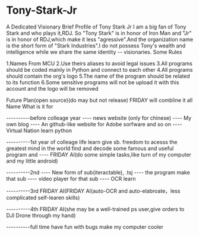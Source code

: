 # Tony-Stark-Jr
A Dedicated Visionary
Brief Profile of Tony Stark Jr
I am a big fan of Tony Stark and who plays it,RDJ. So "Tony Stark" is in honor of Iron Man and "Jr" is in honor of RDJ,which make
it less "agressive".And the organization name is the short form of "Stark Industries".I do not possess Tony's wealth and intelligence
while we share the same identity -- visionaries.
Some Rules

1.Names From MCU
2.Use theirs aliases to avoid legal issues
3.All programs should be coded mainly in Python and connect to each other
4.All programs should contain the org's logo
5.The name of the program should be related to its function
6.Some sensitive programs will not be upload it with this account and the logo will be removed

Future Plan(open source)(do may but not release)
FRIDAY will combline it all
Name      What is it for

----------before colleage year
----      news website (only for chinese)
----      My own blog
----      An github-like website for Adobe sorfware and so on
----      Virtual Nation
learn python

----------1st year of  colleage life
learn
give sb. freedom to acesss the greatest mind in the world
find and decode some famous and useful program and ----
FRIDAY    AI(do some simple tasks,like turn of my computer and my little android)

----------2nd
----      New form of sub(iteractable),  .tsj
----      the program make that sub
----      video player for that sub
----      OCR
learn

----------3rd
FRIDAY    AI(FRIDAY    AI(auto-OCR and auto-elabroate，less complicated self-learen skills)

----------4th
FRIDAY    AI(she may be a well-trained ps user,give orders to DJI Drone through my hand)

----------full time
have fun with bugs
make my computer cooler
